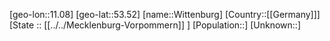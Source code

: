 ﻿---
location: [53.52,11.08]
type: City
tags:
- geo/City


SpocWebEntityId: 35659
isDeleted: false
confidential: public

---
[geo-lon::11.08]
[geo-lat::53.52]
[name::Wittenburg]
[Country::[[Germany]]]
[State :: [[../../Mecklenburg-Vorpommern]] ]
[Population::]
[Unknown::]

